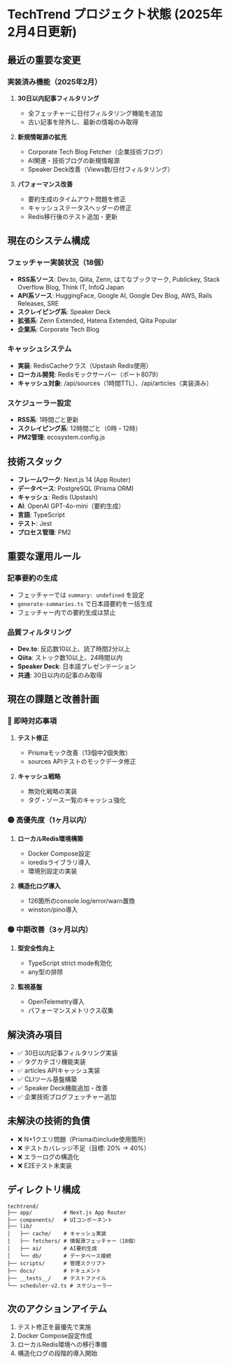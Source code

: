 # TechTrend プロジェクト状態 (2025年2月4日更新)

## 最近の重要な変更

### 実装済み機能（2025年2月）
1. **30日以内記事フィルタリング** 
   - 全フェッチャーに日付フィルタリング機能を追加
   - 古い記事を除外し、最新の情報のみ取得

2. **新規情報源の拡充**
   - Corporate Tech Blog Fetcher（企業技術ブログ）
   - AI関連・技術ブログの新規情報源
   - Speaker Deck改善（Views数/日付フィルタリング）

3. **パフォーマンス改善**
   - 要約生成のタイムアウト問題を修正
   - キャッシュステータスヘッダーの修正
   - Redis移行後のテスト追加・更新

## 現在のシステム構成

### フェッチャー実装状況（18個）
- **RSS系ソース**: Dev.to, Qiita, Zenn, はてなブックマーク, Publickey, Stack Overflow Blog, Think IT, InfoQ Japan
- **API系ソース**: HuggingFace, Google AI, Google Dev Blog, AWS, Rails Releases, SRE
- **スクレイピング系**: Speaker Deck
- **拡張系**: Zenn Extended, Hatena Extended, Qiita Popular
- **企業系**: Corporate Tech Blog

### キャッシュシステム
- **実装**: RedisCacheクラス（Upstash Redis使用）
- **ローカル開発**: Redisモックサーバー（ポート8079）
- **キャッシュ対象**: /api/sources（1時間TTL）、/api/articles（実装済み）

### スケジューラー設定
- **RSS系**: 1時間ごと更新
- **スクレイピング系**: 12時間ごと（0時・12時）
- **PM2管理**: ecosystem.config.js

## 技術スタック
- **フレームワーク**: Next.js 14 (App Router)
- **データベース**: PostgreSQL (Prisma ORM)
- **キャッシュ**: Redis (Upstash)
- **AI**: OpenAI GPT-4o-mini（要約生成）
- **言語**: TypeScript
- **テスト**: Jest
- **プロセス管理**: PM2

## 重要な運用ルール

### 記事要約の生成
- フェッチャーでは `summary: undefined` を設定
- `generate-summaries.ts` で日本語要約を一括生成
- フェッチャー内での要約生成は禁止

### 品質フィルタリング
- **Dev.to**: 反応数10以上、読了時間2分以上
- **Qiita**: ストック数10以上、24時間以内
- **Speaker Deck**: 日本語プレゼンテーション
- **共通**: 30日以内の記事のみ取得

## 現在の課題と改善計画

### 🔴 即時対応事項
1. **テスト修正**
   - Prismaモック改善（13個中2個失敗）
   - sources APIテストのモックデータ修正

2. **キャッシュ戦略**
   - 無効化戦略の実装
   - タグ・ソース一覧のキャッシュ強化

### 🟡 高優先度（1ヶ月以内）
1. **ローカルRedis環境構築**
   - Docker Compose設定
   - ioredisライブラリ導入
   - 環境別設定の実装

2. **構造化ログ導入**
   - 126箇所のconsole.log/error/warn置換
   - winston/pino導入

### 🟢 中期改善（3ヶ月以内）
1. **型安全性向上**
   - TypeScript strict mode有効化
   - any型の排除

2. **監視基盤**
   - OpenTelemetry導入
   - パフォーマンスメトリクス収集

## 解決済み項目
- ✅ 30日以内記事フィルタリング実装
- ✅ タグカテゴリ機能実装
- ✅ articles APIキャッシュ実装
- ✅ CLIツール基盤構築
- ✅ Speaker Deck機能追加・改善
- ✅ 企業技術ブログフェッチャー追加

## 未解決の技術的負債
- ❌ N+1クエリ問題（Prismaのinclude使用箇所）
- ❌ テストカバレッジ不足（目標: 20% → 40%）
- ❌ エラーログの構造化
- ❌ E2Eテスト未実装

## ディレクトリ構成
```
techtrend/
├── app/          # Next.js App Router
├── components/   # UIコンポーネント
├── lib/
│   ├── cache/    # キャッシュ実装
│   ├── fetchers/ # 情報源フェッチャー（18個）
│   ├── ai/       # AI要約生成
│   └── db/       # データベース接続
├── scripts/      # 管理スクリプト
├── docs/         # ドキュメント
├── __tests__/    # テストファイル
└── scheduler-v2.ts # スケジューラー
```

## 次のアクションアイテム
1. テスト修正を最優先で実施
2. Docker Compose設定作成
3. ローカルRedis環境への移行準備
4. 構造化ログの段階的導入開始